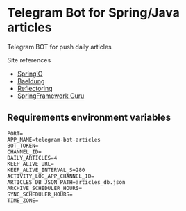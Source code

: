 # Telegram Bot for Spring/Java articles
Telegram BOT for push daily articles

Site references
* [SpringIO](https://spring.io/)
* [Baeldung](https://www.baeldung.com/)
* [Reflectoring](https://reflectoring.io/)
* [SpringFramework Guru](https://springframework.guru/)


## Requirements environment variables
``` env
PORT=
APP_NAME=telegram-bot-articles
BOT_TOKEN=
CHANNEL_ID=
DAILY_ARTICLES=4
KEEP_ALIVE_URL=
KEEP_ALIVE_INTERVAL_S=280
ACTIVITY_LOG_APP_CHANNEL_ID=
ARTICLES_DB_JSON_PATH=articles_db.json
ARCHIVE_SCHEDULER_HOURS=
SYNC_SCHEDULER_HOURS=
TIME_ZONE=
```
